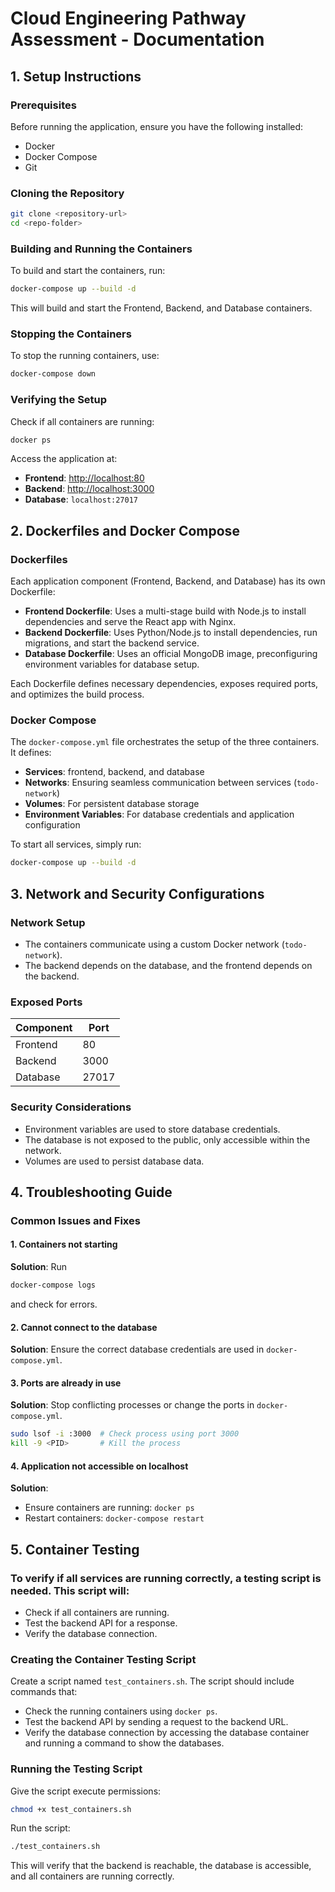 # Cloud Engineering Pathway Assessment - Documentation

## 1. Setup Instructions

### Prerequisites
Before running the application, ensure you have the following installed:

- Docker
- Docker Compose
- Git

### Cloning the Repository
```sh
git clone <repository-url>
cd <repo-folder>
```

### Building and Running the Containers
To build and start the containers, run:
```sh
docker-compose up --build -d
```
This will build and start the Frontend, Backend, and Database containers.

### Stopping the Containers
To stop the running containers, use:
```sh
docker-compose down
```

### Verifying the Setup
Check if all containers are running:
```sh
docker ps
```
Access the application at:

- **Frontend**: [http://localhost:80](http://localhost:80)
- **Backend**: [http://localhost:3000](http://localhost:3000)
- **Database**: `localhost:27017`

## 2. Dockerfiles and Docker Compose

### Dockerfiles
Each application component (Frontend, Backend, and Database) has its own Dockerfile:

- **Frontend Dockerfile**: Uses a multi-stage build with Node.js to install dependencies and serve the React app with Nginx.
- **Backend Dockerfile**: Uses Python/Node.js to install dependencies, run migrations, and start the backend service.
- **Database Dockerfile**: Uses an official MongoDB image, preconfiguring environment variables for database setup.

Each Dockerfile defines necessary dependencies, exposes required ports, and optimizes the build process.

### Docker Compose
The `docker-compose.yml` file orchestrates the setup of the three containers. It defines:

- **Services**: frontend, backend, and database
- **Networks**: Ensuring seamless communication between services (`todo-network`)
- **Volumes**: For persistent database storage
- **Environment Variables**: For database credentials and application configuration

To start all services, simply run:
```sh
docker-compose up --build -d
```

## 3. Network and Security Configurations

### Network Setup
- The containers communicate using a custom Docker network (`todo-network`).
- The backend depends on the database, and the frontend depends on the backend.

### Exposed Ports
| Component  | Port  |
|------------|------|
| Frontend   | 80   |
| Backend    | 3000 |
| Database   | 27017 |

### Security Considerations
- Environment variables are used to store database credentials.
- The database is not exposed to the public, only accessible within the network.
- Volumes are used to persist database data.

## 4. Troubleshooting Guide

### Common Issues and Fixes

#### 1. Containers not starting
**Solution**: Run
```sh
docker-compose logs
```
and check for errors.

#### 2. Cannot connect to the database
**Solution**: Ensure the correct database credentials are used in `docker-compose.yml`.

#### 3. Ports are already in use
**Solution**: Stop conflicting processes or change the ports in `docker-compose.yml`.
```sh
sudo lsof -i :3000  # Check process using port 3000
kill -9 <PID>       # Kill the process
```

#### 4. Application not accessible on localhost
**Solution**:
- Ensure containers are running: `docker ps`
- Restart containers: `docker-compose restart`

## 5. Container Testing

### To verify if all services are running correctly, a testing script is needed. This script will:
- Check if all containers are running.
- Test the backend API for a response.
- Verify the database connection.

### Creating the Container Testing Script
Create a script named `test_containers.sh`. The script should include commands that:

- Check the running containers using `docker ps`.
- Test the backend API by sending a request to the backend URL.
- Verify the database connection by accessing the database container and running a command to show the databases.

### Running the Testing Script
Give the script execute permissions:
```sh
chmod +x test_containers.sh
```
Run the script:
```sh
./test_containers.sh
```
This will verify that the backend is reachable, the database is accessible, and all containers are running correctly.
